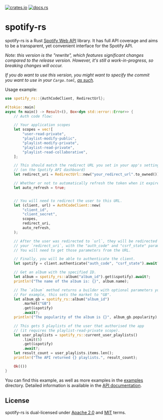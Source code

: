 [![crates.io](https://img.shields.io/crates/v/spotify-rs)](https://crates.io/crates/spotify-rs)
[![docs.rs](https://img.shields.io/docsrs/spotify-rs)](https://docs.rs/spotify-rs)

# spotify-rs
spotify-rs is a Rust [Spotify Web API](https://developer.spotify.com/documentation/web-api) library.
It has full API coverage and aims to be a transparent, yet convenient interface for the Spotify API.

*Note: this version is the "rewrite", which features significant changes*
*compared to the release version. However, it's still a work-in-progress, so*
*breaking changes will occur.*

*If you do want to use this version, you might want to specify the commit you want*
*to use in your `Cargo.toml`, [as such](https://doc.rust-lang.org/cargo/reference/specifying-dependencies.html#choice-of-commit).*

Usage example:
```rust
use spotify_rs::{AuthCodeClient, RedirectUrl};

#[tokio::main]
async fn main() -> Result<(), Box<dyn std::error::Error>> {
    // Auth code flow:

    // Your application scopes
    let scopes = vec![
        "user-read-private",
        "playlist-modify-public",
        "playlist-modify-private",
        "playlist-read-private",
        "playlist-read-collaborative",
    ];

    // This should match the redirect URL you set in your app's settings
    // (on the Spotify API dashboard)
    let redirect_uri = RedirectUrl::new("your_redirect_url".to_owned())?;

    // Whether or not to automatically refresh the token when it expires.
    let auto_refresh = true;


    // You will need to redirect the user to this URL.
    let (client, url) = AuthCodeClient::new(
        "client_id",
        "client_secret",
        scopes,
        redirect_uri,
        auto_refresh,
    );

    // After the user was redirected to `url`, they will be redirected *again*, to
    // your `redirect_uri`, with the "auth_code" and "csrf_state" parameters in the URL.
    // You will need to get those parameters from the URL.

    // Finally, you will be able to authenticate the client.
    let spotify = client.authenticate("auth_code", "csrf_state").await?;

    // Get an album with the specified ID.
    let album = spotify_rs::album("album_id").get(&spotify).await?;
    println!("The name of the album is: {}", album.name);

    // The `album` method returns a builder with optional parameters you can set
    // For example, this sets the market to "GB".
    let album_gb = spotify_rs::album("album_id")
        .market("GB")
        .get(&spotify)
        .await?;
    println!("The popularity of the album is {}", album_gb.popularity);

    // This gets 5 playlists of the user that authorised the app
    // (it requires the playlist-read-private scope).
    let user_playlists = spotify_rs::current_user_playlists()
        .limit(5)
        .get(&spotify)
        .await?;
    let result_count = user_playlists.items.len();
    println!("The API returned {} playlists.", result_count);

    Ok(())
}
```
You can find this example, as well as more examples in the [examples](examples) directory.
Detailed information is available in the [API documentation](https://docs.rs/spotify-rs/).

## License
spotify-rs is dual-licensed under [Apache 2.0](https://github.com/Bogpan/spotify-rs/blob/main/LICENSE-APACHE) and [MIT](https://github.com/Bogpan/spotify-rs/blob/main/LICENSE-MIT) terms.
